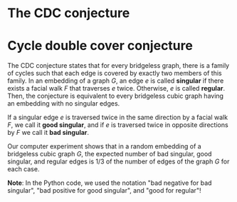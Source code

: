 # The CDC conjecture
# Cycle double cover conjecture

The CDC conjecture states that for every bridgeless graph, there is a family of cycles such that each edge is covered by exactly two members of this family.
In an embedding of a graph $G$, an edge $e$ is called **singular** if there exists a facial walk $F$ that traverses $e$ twice. Otherwise, $e$ is called **regular**. Then, the conjecture is equivalent to every bridgeless cubic graph having an embedding with no singular edges. 

If a singular edge $e$ is traversed twice in the same direction by a facial walk $F$, we call it **good singular**, and if $e$ is traversed twice in opposite directions by
$F$ we call it **bad singular**. 

Our computer experiment shows that in a random embedding of a bridgeless cubic graph $G$, the expected number of bad singular, good singular, and regular edges is 1/3 of the number of edges of the graph $G$ for each case.

**Note**: In the Python code, we used the notation "bad negative for bad singular", "bad positive for good singular", and "good for regular"!
